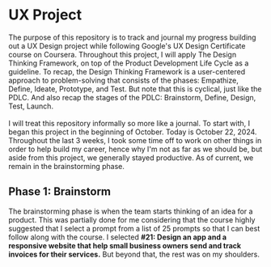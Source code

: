 # UX Project
The purpose of this repository is to track and journal my progress building out a UX Design project while following Google's UX Design Certificate course on Coursera. Throughout this project, I will apply The Design Thinking Framework, on top of the Product Development Life Cycle as a guideline. To recap, the Design Thinking Framework is a user-centered approach to problem-solving that consists of the phases: Empathize, Define, Ideate, Prototype, and Test. But note that this is cyclical, just like the PDLC. And also recap the stages of the PDLC: Brainstorm, Define, Design, Test, Launch.
<br><br>
I will treat this repository informally so more like a journal. To start with, I began this project in the beginning of October. Today is October 22, 2024. Throughout the last 3 weeks, I took some time off to work on other things in order to help build my career, hence why I'm not as far as we should be, but aside from this project, we generally stayed productive. As of current, we remain in the brainstorming phase.

## Phase 1: Brainstorm
The brainstorming phase is when the team starts thinking of an idea for a product. This was partially done for me considering that the course highly suggested that I select a prompt from a list of 25 prompts so that I can best follow along with the course. I selected **#21: Design an app and a responsive website that help small business owners send and track invoices for their services.** But beyond that, the rest was on my shoulders. 
